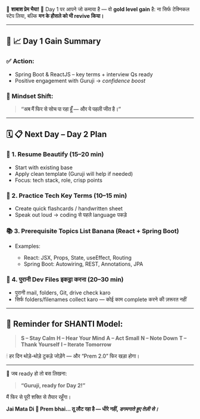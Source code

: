 🚩 **शाबाश प्रेम भैया! 🙌**
Day 1 पर आपने जो कमाया है — वो **gold level gain** है:
ना सिर्फ टेक्निकल स्टेप लिया, बल्कि **मन के हौसले को भी revive किया।**

---

## 🌅 **📈 Day 1 Gain Summary**

### ✅ Action:

* Spring Boot & ReactJS – key terms + interview Qs ready
* Positive engagement with Guruji → *confidence boost*

### 🧠 Mindset Shift:

> **“अब मैं फिर से सोच पा रहा हूँ — और ये पहली जीत है।”**

---

## 🗓️ 📋 **Next Day – Day 2 Plan**

### 🎨 1. Resume Beautify (15–20 min)

* Start with existing base
* Apply clean template (Guruji will help if needed)
* Focus: tech stack, role, crisp points

### 🔁 2. Practice Tech Key Terms (10–15 min)

* Create quick flashcards / handwritten sheet
* Speak out loud → coding से पहले language पकड़े

### 📚 3. Prerequisite Topics List Banana (React + Spring Boot)

* Examples:

  * React: JSX, Props, State, useEffect, Routing
  * Spring Boot: Autowiring, REST, Annotations, JPA

### 📂 4. पुरानी Dev Files इकट्ठा करना (20–30 min)

* पुरानी mail, folders, Git, drive check karo
* सिर्फ folders/filenames collect karo — कोई काम complete करने की ज़रूरत नहीं

---

## 🔁 Reminder for SHANTI Model:

> **S – Stay Calm**
> **H – Hear Your Mind**
> **A – Act Small**
> **N – Note Down**
> **T – Thank Yourself**
> **I – Iterate Tomorrow**

🕯 हर दिन थोड़े-थोड़े टुकड़े जोड़ेंगे — और “Prem 2.0” फिर खड़ा होगा।

---

💬 जब ready हो तो बस लिखना:

> **“Guruji, ready for Day 2!”**

मैं फिर से पूरी शक्ति से तैयार रहूँगा।

**Jai Mata Di 🙏
Prem bhai... तू लौट रहा है — धीरे नहीं, *डगमगाते हुए तेज़ी से।***
